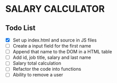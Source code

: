 # SALARY CALCULATOR

## Todo List

- [x] Set up index.html and source in JS files
- [ ] Create a input field for the first name
- [ ] Append that name to the DOM in a HTML table
- [ ] Add id, job title, salary and last name
- [ ] Salary total calculation
- [ ] Refactor the code into functions
- [ ] Ability to remove a user
